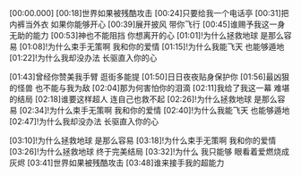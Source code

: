 [00:00.000]
[00:18]世界如果被残酷攻击
[00:24]只要给我一个电话亭
[00:31]把内裤当外衣 如果你能够开心
[00:39]展开披风 带你飞行
[00:45]谁赐予我这一身 无助的能力
[00:53]神也不能阻挡 你想离开的心
[01:01]!为什么拯救地球 是那么容易
[01:08]!为什么束手无策啊 我和你的爱情
[01:15]!为什么我能飞天 也能够遁地
[01:22]!为什么我却没办法 长驱直入你的心

[01:43]曾经你赞美我手臂 逛街多能提
[01:50]日日夜夜贴身保护你
[01:56]最凶狠的怪兽 也不能与我为敌
[02:04]那为何害怕你的泪滴
[02:11]我给了我这一幕 难堪的结局
[02:18]谁要这样超人 连自己也救不起
[02:26]!为什么拯救地球 是那么容易
[02:34]!为什么束手无策啊 我和你的爱情
[02:40]!为什么我能飞天 也能够遁地
[02:47]!为什么我却没办法 长驱直入你的心

[03:10]!为什么拯救地球 是那么容易
[03:18]!为什么束手无策啊 我和你的爱情
[03:26]!为什么拯救地球 终于完美结局
[03:32]!为什么 我只能够 眼看着爱燃烧成 灰烬
[03:41]世界如果被残酷攻击
[03:48]谁来接手我的超能力